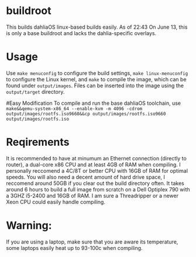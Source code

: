 # buildroot
This builds dahliaOS linux-based builds easily. As of 22:43 On June 13, this is only a base buildroot and lacks the dahlia-specific overlays.

# Usage
Use ```make menuconfig``` to configure the build settings, ```make linux-menuconfig``` to configure the Linux kernel, and ```make``` to compile the image, which can be found under ```output/images```. Files can be inserted into the image using the ```output/target``` directory.

#Easy Modification
To compile and run the base dahliaOS toolchain, use ```make&&qemu-system-x86_64 --enable-kvm -m 4096 -cdrom output/images/rootfs.iso9660&&cp output/images/rootfs.iso9660 output/images/rootfs.iso```

# Reqirements
It is recommended to have at minumum an Ethernet connection (directly to router), a dual-core x86 CPU and at least 4GB of RAM when compiling. I personally reccomend a 4C/8T or better CPU with 16GB of RAM for optimal speeds. You will also need a decent amount of hard drive space, I reccomend around 50GB if you clear out the build directory often. It takes around 6 hours to build a full image from scratch on a Dell Optiplex 790 with a 3GHZ i5-2400 and 16GB of RAM. I am sure a Threadripper or a newer Xeon CPU could easily handle compiling.

# Warning:
If you are using a laptop, make sure that you are aware its temperature, some laptops easily heat up to 93-100c when compiling.
